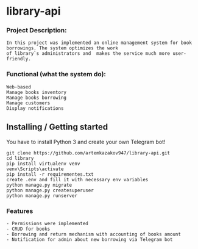 
 # library-api

### Project Description:
    In this project was implemented an online management system for book borrowings. The system optimizes the work 
    of library`s administrators and  makes the service much more user-friendly.
    
### Functional (what the system do):
    Web-based
    Manage books inventory
    Manage books borrowing
    Manage customers
    Display notifications

## Installing / Getting started

You have to install Python 3 and create your own Telegram bot!


```shell
git clone https://github.com/artemkazakov947/library-api.git
cd library
pip install virtualenv venv
venv\Scripts\activate
pip install -r requirementes.txt
create .env and fill it with necessary env variables
python manage.py migrate
python manage.py createsuperuser
python manage.py runserver 
```

### Features
    - Permissions were implemented
    - CRUD for books
    - Borrowing and return mechanism with accounting of books amount
    - Notification for admin about new borrowing via Telegram bot

